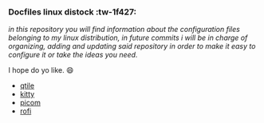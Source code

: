 ### Docfiles linux distock :tw-1f427:

*in this repository you will find information about the configuration files belonging to my linux distribution, in future commits i will be in charge of organizing, adding and updating said repository in order to make it easy to configure it or take the ideas you need.*

I hope do yo like. :smile:

- [qtile](https://github.com/maxiio178/doctfiles/tree/main/.config/qtile "qtile")
- [kitty](https://github.com/maxiio178/doctfiles/tree/main/.config/kitty "kitty")
- [picom](https://github.com/maxiio178/doctfiles/tree/main/.config/picom "picom")
- [rofi](https://github.com/maxiio178/doctfiles/tree/main/.config/rofi "rofi")
